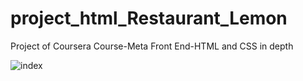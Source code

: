 # project_html_Restaurant_Lemon
Project of Coursera Course-Meta Front End-HTML and CSS in depth

![index](https://github.com/yivvm/project_html_Restaurant_Lemon/assets/134717898/3b8dce40-0245-4652-80ea-ba5e74bfa5b5)
